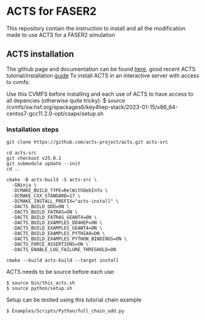 # ACTS for FASER2
This repository contain the instruction to install and all the modification made to use ACTS for a FASER2 simulation

## ACTS installation
The github page and documentation can be found [here](https://github.com/acts-project/acts), good recent ACTS tutorial/installation [guide](https://github.com/andiwand/inner-detector-tracking-workshop-2023/tree/main/acts-examples-tutorial)
To install ACTS in an interactive server with access to cvmfs: 

Use this CVMFS before installing and each use of ACTS to have access to all depencies (otherwise quite tricky):
$ source /cvmfs/sw.hsf.org/spackages6/key4hep-stack/2023-01-15/x86_64-centos7-gcc11.2.0-opt/csapx/setup.sh

### Installation steps
```
git clone https://github.com/acts-project/acts.git acts-src

cd acts-src
git checkout v25.0.1
git submodule update --init
cd ..

cmake -B acts-build -S acts-src \
  -GNinja \
  -DCMAKE_BUILD_TYPE=RelWithDebInfo \
  -DCMAKE_CXX_STANDARD=17 \
  -DCMAKE_INSTALL_PREFIX="acts-install" \
  -DACTS_BUILD_ODD=ON \
  -DACTS_BUILD_FATRAS=ON \
  -DACTS_BUILD_FATRAS_GEANT4=ON \
  -DACTS_BUILD_EXAMPLES_DD4HEP=ON \
  -DACTS_BUILD_EXAMPLES_GEANT4=ON \
  -DACTS_BUILD_EXAMPLES_PYTHIA8=ON \
  -DACTS_BUILD_EXAMPLES_PYTHON_BINDINGS=ON \
  -DACTS_FORCE_ASSERTIONS=ON \
  -DACTS_ENABLE_LOG_FAILURE_THRESHOLD=ON

cmake --build acts-build --target install
```

ACTS needs to be source before each use:
```
$ source bin/this_acts.sh
$ source python/setup.sh
```

Setup can be testied using this tutorial chain example
```
$ Examples/Scripts/Python/full_chain_odd.py
```

